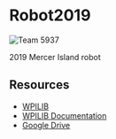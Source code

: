 # Robot2019
![Team 5937](http://img.shields.io/badge/team-5937-red.svg)

2019 Mercer Island robot 

## Resources
- [WPILIB](https://dorper.me/frc/downloads/wpilib.zip)
- [WPILIB Documentation](http://first.wpi.edu/FRC/roborio/release/docs/java/)
- [Google Drive](https://drive.google.com/drive/u/0/folders/18nTuikSrt0bG2ouP1dGflMWZncWWe4Oz)
